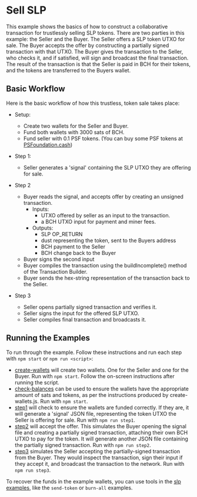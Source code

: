 # Sell SLP

This example shows the basics of how to construct a collaborative transaction for trustlessly selling SLP tokens. There are two parties in this example: the Seller and the Buyer. The Seller offers a SLP token UTXO for sale. The Buyer accepts the offer by constructing a partially signed transaction with that UTXO. The Buyer gives the transaction to the Seller, who checks it, and if satisfied, will sign and broadcast the final transaction. The result of the transaction is that the Seller is paid in BCH for their tokens, and the tokens are transferred to the Buyers wallet.

## Basic Workflow

Here is the basic workflow of how this trustless, token sale takes place:

- Setup:
  - Create two wallets for the Seller and Buyer.
  - Fund both wallets with 3000 sats of BCH.
  - Fund seller with 0.1 PSF tokens. (You can buy some PSF tokens at [PSFoundation.cash](https://psfoundation.cash))

- Step 1:
  - Seller generates a 'signal' containing the SLP UTXO they are offering for sale.

- Step 2
  - Buyer reads the signal, and accepts offer by creating an unsigned transaction.
	  - Inputs:
	    - UTXO offered by seller as an input to the transaction.
	    - a BCH UTXO input for payment and miner fees.
	  - Outputs:
	    - SLP OP_RETURN
	    - dust representing the token, sent to the Buyers address
	    - BCH payment to the Seller
	    - BCH change back to the Buyer
  - Buyer signs the second input
  - Buyer compiles the transaction using the buildIncomplete() method of the Transaction Builder.
  - Buyer sends the hex-string representation of the transaction back to the Seller.

- Step 3
  - Seller opens partially signed transaction and verifies it.
  - Seller signs the input for the offered SLP UTXO.
  - Seller compiles final transaction and broadcasts it.

## Running the Examples
To run through the example. Follow these instructions and run each step with `npm start` or `npm run <script>`:

- [create-wallets](./create-wallets) will create two wallets. One for the Seller and one for the Buyer. Run with `npm start`. Follow the on-screen instructions after running the script.
- [check-balances](./check-balances) can be used to ensure the wallets have the appropriate amount of sats and tokens, as per the instructions produced by create-wallets.js. Run with `npm start`.
- [step1](./e2e-exchange) will check to ensure the wallets are funded correctly. If they are, it will generate a 'signal' JSON file, representing the token UTXO the Seller is offering for sale. Run with `npm run step1`.
- [step2](./e2e-exchange) will accept the offer. This simulates the Buyer opening the signal file and creating a partially signed transaction, attaching their own BCH UTXO to pay for the token. It will generate another JSON file containing the partially signed transaction. Run with `npm run step2`.
- [step3](./e2e-exchange) simulates the Seller accepting the partially-signed transaction from the Buyer. They would inspect the transaction, sign their input if they accept it, and broadcast the transaction to the network. Run with `npm run step3`.

To recover the funds in the example wallets, you can use tools in the [slp examples](../../slp), like the `send-token` or `burn-all` examples.
